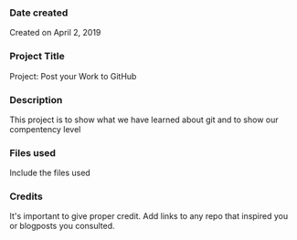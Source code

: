 ### Date created
Created on April 2, 2019

### Project Title
Project: Post your Work to GitHub

### Description
This project is to show what we have learned about git and to show our compentency level

### Files used
Include the files used

### Credits
It's important to give proper credit. Add links to any repo that inspired you or blogposts you consulted.

